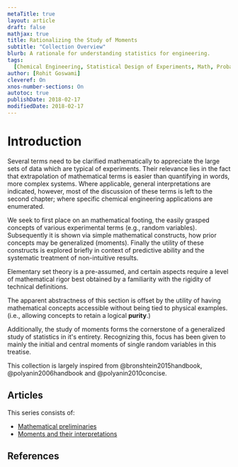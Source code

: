 ```yaml
---
metaTitle: true
layout: article
draft: false
mathjax: true
title: Rationalizing the Study of Moments
subtitle: "Collection Overview"
blurb: A rationale for understanding statistics for engineering.
tags:
  [Chemical Engineering, Statistical Design of Experiments, Math, Probability]
author: [Rohit Goswami]
cleveref: On
xnos-number-sections: On
autotoc: true
publishDate: 2018-02-17
modifiedDate: 2018-02-17
---
```


# Introduction

Several terms need to be clarified mathematically to appreciate the large sets of data which are typical of experiments. Their relevance lies in the fact that extrapolation of mathematical terms is easier than quantifying in words, more complex systems. Where applicable, general interpretations are indicated, however, most of the discussion of these terms is left to the second chapter; where specific chemical engineering applications are enumerated.

We seek to first place on an mathematical footing, the easily grasped concepts of various experimental terms (e.g., random variables). Subsequently it is shown via simple mathematical constructs, how prior concepts may be generalized (moments). Finally the utility of these constructs is explored briefly in context of predictive ability and the systematic treatment of non-intuitive results.

Elementary set theory is a pre-assumed, and certain aspects require a level of mathematical rigor best obtained by a familiarity with the rigidity of technical definitions.

The apparent abstractness of this section is offset by the utility of having mathematical concepts accessible without being tied to physical examples. (i.e., allowing concepts to retain a logical **purity**.)

Additionally, the study of moments forms the cornerstone of a generalized study of statistics in it's entirety. Recognizing this, focus has been given to mainly the initial and central moments of single random variables in this treatise.

This collection is largely inspired from @bronshtein2015handbook, @polyanin2006handbook and @polyanin2010concise.

## Articles

This series consists of:

- [Mathematical preliminaries](https://grimoire.science/mathematical-preliminaries/)
- [Moments and their interpretations](https://grimoire.science/moments-and-their-interpretation/)

## References

